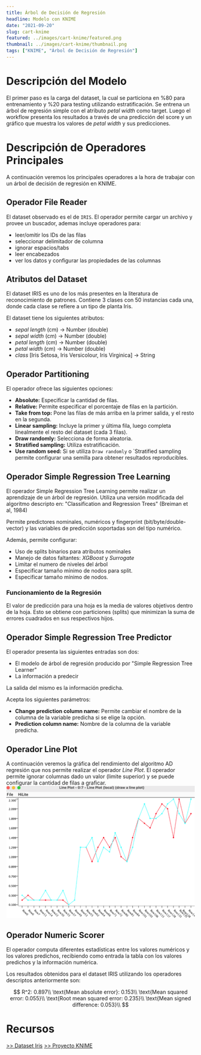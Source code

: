 ```yaml
---
title: Árbol de Decisión de Regresión
headline: Modelo con KNIME
date: "2021-09-20"
slug: cart-knime
featured: ../images/cart-knime/featured.png
thumbnail: ../images/cart-knime/thumbnail.png
tags: ["KNIME", "Árbol de Decisión de Regresión"]
---
```


# Descripción del Modelo 
El primer paso es la carga del dataset, la cual se particiona en %80 para
entrenamiento y %20 para testing utilizando estratificación. Se entrena un
árbol de regresión simple con el atributo _petal width_ como target.  Luego el
workflow presenta los resultados a través de una predicción del score y un
gráfico que muestra los valores de _petal width_ y sus predicciones.

# Descripción de Operadores Principales
A continuación veremos los principales operadores a la hora de trabajar con un
árbol de decisión de regresión en KNIME. 

## Operador File Reader
El dataset observado es el de `IRIS`. El operador permite cargar un archivo
y provee un buscador, ademas incluye operadores para:

- leer/omitir los IDs de las filas
- seleccionar delimitador de columna
- ignorar espacios/tabs
- leer encabezados
- ver los datos y configurar las propiedades de las columnas

## Atributos del Dataset
El dataset IRIS es uno de los más presentes en la literatura de reconocimiento de
patrones. Contiene 3 clases con 50 instancias cada una, donde cada clase se refiere
a un tipo de planta Iris.


El dataset tiene los siguientes atributos:
- _sepal length_ (cm) -> Number (double)
- _sepal width_ (cm) -> Number (double)
- _petal length_ (cm) -> Number (double)
- _petal width_ (cm) -> Number (double)
- _class_ [Iris Setosa, Iris Versicolour, Iris Virginica] -> String
 
## Operador Partitioning
El operador ofrece las siguientes opciones:

- **Absolute:** Especificar la cantidad de filas.
- **Relative:** Permite especificar el porcentaje de filas en la partición.
- **Take from top:** Pone las filas de más arriba en la primer salida, y el
  resto en la segunda.
- **Linear sampling:** Incluye la primer y última fila, luego completa 
  linealmente el resto del dataset (cada 3 filas).
- **Draw randomly:** Selecciona de forma aleatoria.
- **Stratified sampling:** Utiliza estratificación.
- **Use random seed:** Si se utiliza `Draw randomly` o `Stratified sampling
  permite configurar una semilla para obtener resultados reproducibles.

## Operador Simple Regression Tree Learning
El operador Simple Regression Tree Learning permite realizar un aprendizaje de un árbol
de regresión. Utiliza una versión modificada del algoritmo descripto en:
"Classification and Regression Trees" (Breiman et al, 1984)

Permite predictores nominales, numéricos y fingerprint (bit/byte/double-vector) y las
variables de predicción soportadas son del tipo numérico.

Además, permite configurar:

- Uso de splits binarios para atributos nominales
- Manejo de datos faltantes: _XGBoost_ y _Surrogate_
- Limitar el numero de niveles del árbol
- Especificar tamaño mínimo de nodos para split.
- Especificar tamaño mínimo de nodos.

### Funcionamiento de la Regresión
El valor de predicción para una hoja es la media de valores objetivos dentro de
la hoja.  Esto se obtiene con particiones (splits) que minimizan la suma de
errores cuadrados en sus respectivos hijos.

## Operador Simple Regression Tree Predictor
El operador presenta las siguientes entradas son dos:

- El modelo de árbol de regresión producido por "Simple Regression Tree
  Learner"
- La información a predecir

La salida del mismo es la información predicha.

Acepta los siguientes parámetros:
- **Change prediction column name:** Permite cambiar el nombre de la columna
  de la variable predicha si se elige la opción.
- **Prediction column name:** Nombre de la columna de la variable predicha.

## Operador Line Plot
A continuación veremos la gráfica del rendimiento del algoritmo AD regresión que nos
permite realizar el operador _Line Plot_. El operador permite ignorar columnas dado
un valor (limite superior) y se puede configurar la cantidad de filas a graficar.
![Rendimiento del algoritmo AD regresión](../images/cart-knime/plot.png)


## Operador Numeric Scorer
El operador computa diferentes estadísticas entre los valores numéricos y los
valores predichos, recibiendo como entrada la tabla con los valores predichos y
la información numérica.

Los resultados obtenidos para el dataset IRIS utilizando los operadores descriptos
anteriormente son:

$$
R^2: 0.897\\
\text{Mean absolute error}: 0.153\\
\text{Mean squared error: 0.055}\\
\text{Root mean squared error: 0.235}\\
\text{Mean signed difference: 0.053}\\
$$

# Recursos
[>> Dataset Iris](iris.data)
[>> Proyecto KNIME](cart-knime.knwf)
